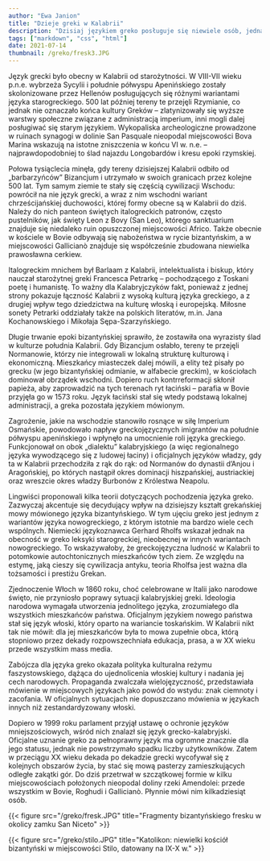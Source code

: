 ```yaml
---
author: "Ewa Janion"
title: "Dzieje greki w Kalabrii"
description: "Dzisiaj językiem greko posługuje się niewiele osób, jednak jego historia sięga epoki starożytnej."
tags: ["markdown", "css", "html"]
date: 2021-07-14
thumbnail: /greko/fresk3.JPG
---
```


Język grecki było obecny w Kalabrii od starożytności. W VIII-VII wieku p.n.e. wybrzeża Sycylii i południe półwyspu Apenińskiego zostały skolonizowane przez Hellenów posługujących się różnymi wariantami języka starogreckiego. 500 lat później tereny te przejęli Rzymianie, co jednak nie oznaczało końca kultury Greków – zlatynizowały się wyższe warstwy społeczne związane z administracją imperium, inni mogli dalej posługiwać się starym językiem. Wykopaliska archeologiczne prowadzone w ruinach synagogi w dolinie San Pasquale nieopodal miejscowości Bova Marina wskazują na istotne zniszczenia w końcu VI w. n.e. – najprawdopodobniej to ślad najazdu Longobardów i kresu epoki rzymskiej.  

Połowa tysiąclecia minęła, gdy tereny dzisiejszej Kalabrii odbiło od „barbarzyńców” Bizancjum i utrzymało w swoich granicach przez kolejne 500 lat. Tym samym ziemie te stały się częścią cywilizacji Wschodu: powrócił na nie język grecki, a wraz z nim wschodni wariant chrześcijańskiej duchowości, której formy obecne są w Kalabrii do dziś. Należy do nich panteon świętych italogreckich patronów, często pustelników, jak święty Leon z Bovy (San Leo), którego sanktuarium znajduje się niedaleko ruin opuszczonej miejscowości Africo. Także obecnie w kościele w Bovie odbywają się nabożeństwa w rycie bizantyńskim, a w miejscowości Gallicianò znajduje się współcześnie zbudowana niewielka prawosławna cerkiew.  

Italogreckim mnichem był Barlaam z Kalabrii, intelektualista i biskup, który nauczał starożytnej greki Francesca Petrarkę – pochodzącego z Toskani poetę i humanistę. To ważny dla Kalabryjczyków fakt, ponieważ z jednej strony pokazuje łączność Kalabrii z wysoką kulturą języka greckiego, a z drugiej wpływ tego dziedzictwa na kulturę włoską i europejską. Miłosne sonety Petrarki oddziałały także na polskich literatów, m.in. Jana Kochanowskiego i Mikołaja Sępa-Szarzyńskiego. 

Długie trwanie epoki bizantyńskiej sprawiło, że zostawiła ona wyrazisty ślad w kulturze południa Kalabrii. Gdy Bizancjum osłabło, tereny te przejęli Normanowie, którzy nie integrowali w lokalną strukturę kulturową i ekonomiczną. Mieszkańcy miasteczek dalej mówili, a elity też pisały po grecku (w jego bizantyńskiej odmianie, w alfabecie greckim), w kościołach dominował obrządek wschodni. Dopiero ruch kontrreformacji skłonił papieża, aby zaprowadzić na tych terenach ryt łaciński – parafia w Bovie przyjęła go w 1573 roku. Język łaciński stał się wtedy podstawą lokalnej administracji, a greka pozostała językiem mówionym. 

Zagrożenie, jakie na wschodzie stanowiło rosnące w siłę Imperium Osmańskie, powodowało napływ greckojęzycznych imigrantów na południe półwyspu apenińskiego i wpłynęło na umocnienie roli języka greckiego. Funkcjonował on obok „dialektu” kalabryjskiego (a więc regionalnego języka wywodzącego się z ludowej łaciny) i oficjalnych języków władzy, gdy ta w Kalabrii przechodziła z rąk do rąk: od Normanów do dynastii d’Anjou i Aragońskiej, po których nastąpił okres dominacji hiszpańskiej, austriackiej oraz wreszcie okres władzy Burbonów z Królestwa Neapolu. 

Lingwiści proponowali kilka teorii dotyczących pochodzenia języka greko. Zazwyczaj akcentuje się decydujący wpływ na dzisiejszy kształt grekańskiej mowy mówionego języka bizantyńskiego.  W tym ujęciu greko jest jednym z wariantów języka nowogreckiego, z którym istotnie ma bardzo wiele cech wspólnych. Niemiecki językoznawca Gerhard Rholfs wskazał jednak na obecność w greko leksyki starogreckiej, nieobecnej w innych wariantach nowogreckiego. To wskazywałoby, że greckojęzyczna ludność w Kalabrii to potomkowie autochtonicznych mieszkańców tych ziem. Ze względu na estymę, jaką cieszy się cywilizacja antyku, teoria Rholfsa jest ważna dla tożsamości i prestiżu Grekan. 

Zjednoczenie Włoch w 1860 roku, choć celebrowane w Italii jako narodowe święto, nie przyniosło poprawy sytuacji kalabryjskiej greki. Ideologia narodowa wymagała utworzenia jednolitego języka, zrozumiałego dla wszystkich mieszkańców państwa. Oficjalnym językiem nowego państwa stał się język włoski, który oparto na wariancie toskańskim. W Kalabrii nikt tak nie mówił: dla jej mieszkańców była to mowa zupełnie obca, którą stopniowo przez dekady rozpowszechniała edukacja, prasa, a w XX wieku przede wszystkim mass media.

Zabójcza dla języka greko okazała polityka kulturalna reżymu faszystowskiego, dążąca do ujednolicenia włoskiej kultury i nadania jej cech narodowych. Propaganda zwalczała wielojęzyczność, przedstawiała mówienie w miejscowych językach jako powód do wstydu: znak ciemnoty i zacofania. W oficjalnych sytuacjach nie dopuszczano mówienia w językach innych niż zestandardyzowany włoski.

Dopiero w 1999 roku parlament przyjął ustawę o ochronie języków mniejszościowych, wśród nich znalazł się język grecko-kalabryjski. Oficjalne uznanie greko za pełnoprawny język ma ogromne znacznie dla jego statusu, jednak nie powstrzymało spadku liczby użytkowników. Zatem w przeciągu XX wieku dekada po dekadzie grecki wycofywał się z kolejnych obszarów życia, by stać się mową pasterzy zamieszkujących odległe zakątki gór. Do dziś przetrwał w szczątkowej formie w kilku miejscowościach położonych nieopodal doliny rzeki Amendolei: przede wszystkim w Bovie, Roghudi i Gallicianò. Płynnie mówi nim kilkadziesiąt osób. 

{{< figure src="/greko/fresk.JPG" title="Fragmenty bizantyńskiego fresku w okolicy zamku San Niceto" >}}

{{< figure src="/greko/stilo.JPG" title="Katolikon: niewielki kościół bizantyński w miejscowości Stilo, datowany na IX-X w." >}}
